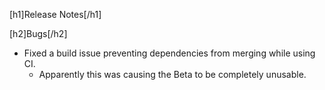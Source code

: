 [h1]Release Notes[/h1]

[h2]Bugs[/h2]

- Fixed a build issue preventing dependencies from merging while using CI.
  - Apparently this was causing the Beta to be completely unusable.